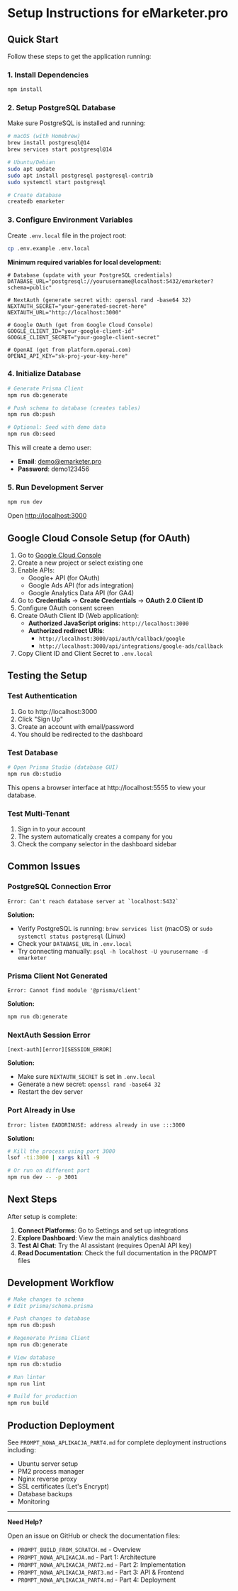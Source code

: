 # Setup Instructions for eMarketer.pro

## Quick Start

Follow these steps to get the application running:

### 1. Install Dependencies

```bash
npm install
```

### 2. Setup PostgreSQL Database

Make sure PostgreSQL is installed and running:

```bash
# macOS (with Homebrew)
brew install postgresql@14
brew services start postgresql@14

# Ubuntu/Debian
sudo apt update
sudo apt install postgresql postgresql-contrib
sudo systemctl start postgresql

# Create database
createdb emarketer
```

### 3. Configure Environment Variables

Create `.env.local` file in the project root:

```bash
cp .env.example .env.local
```

**Minimum required variables for local development:**

```env
# Database (update with your PostgreSQL credentials)
DATABASE_URL="postgresql://yourusername@localhost:5432/emarketer?schema=public"

# NextAuth (generate secret with: openssl rand -base64 32)
NEXTAUTH_SECRET="your-generated-secret-here"
NEXTAUTH_URL="http://localhost:3000"

# Google OAuth (get from Google Cloud Console)
GOOGLE_CLIENT_ID="your-google-client-id"
GOOGLE_CLIENT_SECRET="your-google-client-secret"

# OpenAI (get from platform.openai.com)
OPENAI_API_KEY="sk-proj-your-key-here"
```

### 4. Initialize Database

```bash
# Generate Prisma Client
npm run db:generate

# Push schema to database (creates tables)
npm run db:push

# Optional: Seed with demo data
npm run db:seed
```

This will create a demo user:
- **Email**: demo@emarketer.pro
- **Password**: demo123456

### 5. Run Development Server

```bash
npm run dev
```

Open [http://localhost:3000](http://localhost:3000)

## Google Cloud Console Setup (for OAuth)

1. Go to [Google Cloud Console](https://console.cloud.google.com)
2. Create a new project or select existing one
3. Enable APIs:
   - Google+ API (for OAuth)
   - Google Ads API (for ads integration)
   - Google Analytics Data API (for GA4)
4. Go to **Credentials** → **Create Credentials** → **OAuth 2.0 Client ID**
5. Configure OAuth consent screen
6. Create OAuth Client ID (Web application):
   - **Authorized JavaScript origins**: `http://localhost:3000`
   - **Authorized redirect URIs**: 
     - `http://localhost:3000/api/auth/callback/google`
     - `http://localhost:3000/api/integrations/google-ads/callback`
7. Copy Client ID and Client Secret to `.env.local`

## Testing the Setup

### Test Authentication

1. Go to http://localhost:3000
2. Click "Sign Up"
3. Create an account with email/password
4. You should be redirected to the dashboard

### Test Database

```bash
# Open Prisma Studio (database GUI)
npm run db:studio
```

This opens a browser interface at http://localhost:5555 to view your database.

### Test Multi-Tenant

1. Sign in to your account
2. The system automatically creates a company for you
3. Check the company selector in the dashboard sidebar

## Common Issues

### PostgreSQL Connection Error

```
Error: Can't reach database server at `localhost:5432`
```

**Solution:**
- Verify PostgreSQL is running: `brew services list` (macOS) or `sudo systemctl status postgresql` (Linux)
- Check your `DATABASE_URL` in `.env.local`
- Try connecting manually: `psql -h localhost -U yourusername -d emarketer`

### Prisma Client Not Generated

```
Error: Cannot find module '@prisma/client'
```

**Solution:**
```bash
npm run db:generate
```

### NextAuth Session Error

```
[next-auth][error][SESSION_ERROR]
```

**Solution:**
- Make sure `NEXTAUTH_SECRET` is set in `.env.local`
- Generate a new secret: `openssl rand -base64 32`
- Restart the dev server

### Port Already in Use

```
Error: listen EADDRINUSE: address already in use :::3000
```

**Solution:**
```bash
# Kill the process using port 3000
lsof -ti:3000 | xargs kill -9

# Or run on different port
npm run dev -- -p 3001
```

## Next Steps

After setup is complete:

1. **Connect Platforms**: Go to Settings and set up integrations
2. **Explore Dashboard**: View the main analytics dashboard
3. **Test AI Chat**: Try the AI assistant (requires OpenAI API key)
4. **Read Documentation**: Check the full documentation in the PROMPT files

## Development Workflow

```bash
# Make changes to schema
# Edit prisma/schema.prisma

# Push changes to database
npm run db:push

# Regenerate Prisma Client
npm run db:generate

# View database
npm run db:studio

# Run linter
npm run lint

# Build for production
npm run build
```

## Production Deployment

See `PROMPT_NOWA_APLIKACJA_PART4.md` for complete deployment instructions including:
- Ubuntu server setup
- PM2 process manager
- Nginx reverse proxy
- SSL certificates (Let's Encrypt)
- Database backups
- Monitoring

---

**Need Help?**

Open an issue on GitHub or check the documentation files:
- `PROMPT_BUILD_FROM_SCRATCH.md` - Overview
- `PROMPT_NOWA_APLIKACJA.md` - Part 1: Architecture
- `PROMPT_NOWA_APLIKACJA_PART2.md` - Part 2: Implementation
- `PROMPT_NOWA_APLIKACJA_PART3.md` - Part 3: API & Frontend
- `PROMPT_NOWA_APLIKACJA_PART4.md` - Part 4: Deployment

